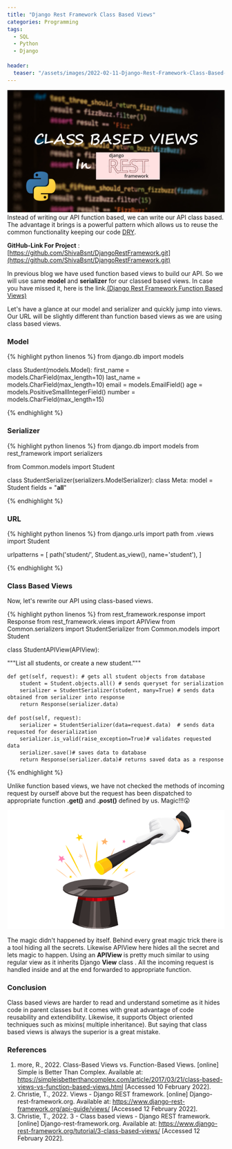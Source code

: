 ```yaml
---
title: "Django Rest Framework Class Based Views"
categories: Programming
tags:
  - SQL
  - Python
  - Django

header:
  teaser: "/assets/images/2022-02-11-Django-Rest-Framework-Class-Based-Views/cover_page.png"
---
```


![Cover Page](/assets/images/2022-02-11-Django-Rest-Framework-Class-Based-Views/cover_page.png)
Instead of writing our API function based, we can write our API class based. The advantage it brings is a powerful pattern which allows us to reuse the common functionality keeping our code [DRY](https://en.wikipedia.org/wiki/Don%27t_repeat_yourself).

**GitHub-Link For Project** : [https://github.com/ShivaBsnt/DjangoRestFramework.git](https://github.com/ShivaBsnt/DjangoRestFramework.git)

In previous blog we have used function based views to build our API. So we will use same **model** and **serializer** for our classed based views. In case you have missed it, here is the link.[(Django Rest Framework Function Based Views)](https://www.shivabahadurbasnet.com.np/programming/Django-Rest-Framework-Function-Based-Views/)

Let's have a glance at our model and serializer and quickly jump into views. Our URL will be slightly different than function based views as we are using class based views.

### Model

{% highlight python linenos %}
from django.db import models

class Student(models.Model):
first_name = models.CharField(max_length=10)
last_name = models.CharField(max_length=10)
email = models.EmailField()
age = models.PositiveSmallIntegerField()
number = models.CharField(max_length=15)

{% endhighlight %}

### Serializer

{% highlight python linenos %}
from django.db import models
from rest_framework import serializers

from Common.models import Student

class StudentSerializer(serializers.ModelSerializer):
    class Meta:
        model = Student
        fields = "__all__"

{% endhighlight %}

### URL

{% highlight python linenos %}
from django.urls import path
from .views import Student

urlpatterns = [
path('student/', Student.as_view(), name='student'),
]

{% endhighlight %}

### Class Based Views

Now, let's rewrite our API using class-based views.

{% highlight python linenos %}
from rest_framework.response import Response
from rest_framework.views import APIView
from Common.serializers import StudentSerializer
from Common.models import Student

class StudentAPIView(APIView):

"""List all students, or create a new student."""

    def get(self, request): # gets all student objects from database
        student = Student.objects.all() # sends queryset for serialization
        serializer = StudentSerializer(student, many=True) # sends data obtained from serializer into response
        return Response(serializer.data)

    def post(self, request):
        serializer = StudentSerializer(data=request.data)  # sends data requested for deserialization
        serializer.is_valid(raise_exception=True)# validates requested data
        serializer.save()# saves data to database
        return Response(serializer.data)# returns saved data as a response

{% endhighlight %}

Unlike function based views, we have not checked the methods of incoming request by ourself above but the request has been dispatched to appropriate function **.get()** and **.post()** defined by us. Magic!!!😲

![Cover Page](/assets/images/2022-02-11-Django-Rest-Framework-Class-Based-Views/magic.png)

The magic didn't happened by itself. Behind every great magic trick there is a tool hiding all the secrets. Likewise APIView here hides all the secret and lets magic to happen. Using an **APIView** is pretty much similar to using regular view as it inherits Django **View** class . All the incoming request is handled inside and at the end forwarded to appropriate function.

### Conclusion

Class based views are harder to read and understand sometime as it hides code in parent classes but it comes with great advantage of code reusability and extendibility. Likewise, it supports Object oriented techniques such as mixins( multiple inheritance). But saying that class based views is always the superior is a great mistake.

### References

1. more, R., 2022. Class-Based Views vs. Function-Based Views. [online] Simple is Better Than Complex. Available at: <https://simpleisbetterthancomplex.com/article/2017/03/21/class-based-views-vs-function-based-views.html> [Accessed 10 February 2022].
2. Christie, T., 2022. Views - Django REST framework. [online] Django-rest-framework.org. Available at: <https://www.django-rest-framework.org/api-guide/views/> [Accessed 12 February 2022].
3. Christie, T., 2022. 3 - Class based views - Django REST framework. [online] Django-rest-framework.org. Available at: <https://www.django-rest-framework.org/tutorial/3-class-based-views/> [Accessed 12 February 2022].
